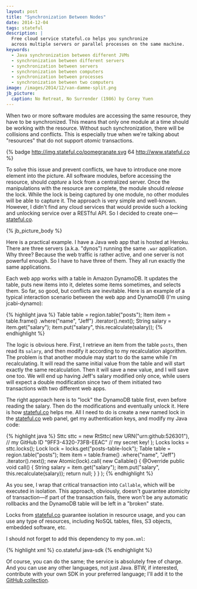 ```yaml
---
layout: post
title: "Synchronization Between Nodes"
date: 2014-12-04
tags: stateful
description: |
  Free cloud service stateful.co helps you synchronize
  across multiple servers or parallel processes on the same machine.
keywords:
  - Java synchronization between different JVMs
  - synchronization between different servers
  - synchronization between servers
  - synchronization between computers
  - synchronization between processes
  - synchronization between two computers
image: /images/2014/12/van-damme-split.png
jb_picture:
  caption: No Retreat, No Surrender (1986) by Corey Yuen
---
```


When two or more software modules are accessing the same
resource, they have to be synchronized. This means that only
one module at a time should be working with the resource. Without
such synchronization, there will be collisions and conflicts. This
is especially true when we're talking about "resources" that do
not support *atomic* transactions.

{% badge http://img.stateful.co/pomegranate.svg 64 http://www.stateful.co %}

To solve this issue and prevent conflicts, we have to introduce
one more element into the picture. All software modules, before
accessing the resource, should *capture* a lock from a centralized
server. Once the manipulations with the resource are complete, the module
should *release* the lock. While the lock is being captured by one
module, no other modules will be able to capture it. The approach
is very simple and well-known. However, I didn't find any cloud services
that would provide such a locking and unlocking service over a RESTful API.
So I decided to create one&mdash;[stateful.co](http://www.stateful.co).

<!--more-->

{% jb_picture_body %}

Here is a practical example. I have a Java web app that is hosted
at Heroku. There are three servers (a.k.a. "dynos") running the same `.war`
application. Why three? Because the web traffic is rather active, and one
server is not powerful enough. So I have to have three of them. They all
run exactly the same applications.

Each web app works with a table in Amazon DynamoDB. It updates the table,
puts new items into it, deletes some items sometimes, and selects them. So far,
so good, but conflicts are inevitable. Here is an example of a typical
interaction scenario between the web app and DynamoDB (I'm using jcabi-dynamo):

{% highlight java %}
Table table = region.table("posts");
Item item = table.frame()
  .where("name", "Jeff")
  .iterator().next();
String salary = item.get("salary");
item.put("salary", this.recalculate(salary));
{% endhighlight %}

The logic is obvious here. First, I retrieve an item from the table `posts`,
then read its `salary`, and then modify it according to my recalculation
algorithm. The problem is that another module may start to do the same while
I'm recalculating. It will read the same initial value from the table
and will start exactly the same recalculation. Then it will save a new
value, and I will save one too. We will end up having Jeff's salary modified
only once, while users will expect a double modification since two of them
initiated two transactions with two different web apps.

The right approach here is to "lock" the DynamoDB table first, even before
reading the salary. Then do the modifications and eventually unlock it. Here is
how [stateful.co](http://www.stateful.co) helps me. All I need to do is create a new named lock
in the [stateful.co](http://www.stateful.co) web panel,
get my authentication keys, and modify my Java code:

{% highlight java %}
Sttc sttc = new RtSttc(
  new URN("urn:github:526301"), // my GitHub ID
  "9FF3-4320-73FB-EEAC" // my secret key!
);
Locks locks = sttc.locks();
Lock lock = locks.get("posts-table-lock");
Table table = region.table("posts");
Item item = table.frame()
  .where("name", "Jeff")
  .iterator().next();
new Atomic(lock).call(
  new Callable<Void>() {
    @Override
    public void call() {
      String salary = item.get("salary");
      item.put("salary", this.recalculate(salary));
      return null;
    }
  }
);
{% endhighlight %}

As you see, I wrap that critical transaction into `Callable`, which will
be executed in isolation. This approach, obviously, doesn't
guarantee atomicity of transaction&mdash;if part of the transaction fails,
there won't be any automatic rollbacks and the DynamoDB table will be left
in a "broken" state.

Locks from [stateful.co](http://www.stateful.co) guarantee isolation in resource usage, and you can
use any type of resources, including NoSQL tables, files, S3 objects,
embedded software, etc.

I should not forget to add this dependency to my `pom.xml`:

{% highlight xml %}
<dependency>
  <groupId>co.stateful</groupId>
  <artifactId>java-sdk</artifactId>
</dependency>
{% endhighlight %}

Of course, you can do the same; the service is absolutely free of charge.
And you can use any other languages, not just Java. BTW, if interested,
contribute with your own SDK in your preferred language; I'll add it to
the [GitHub collection](https://github.com/sttc).
